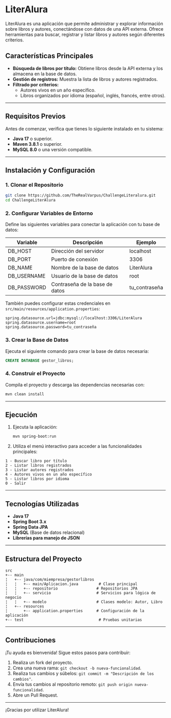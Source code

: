 # **LiterAlura**

LiterAlura es una aplicación que permite administrar y explorar información sobre libros y autores, conectándose con datos de una API externa. Ofrece herramientas para buscar, registrar y listar libros y autores según diferentes criterios.

## **Características Principales**

- **Búsqueda de libros por título:** Obtiene libros desde la API externa y los almacena en la base de datos.
- **Gestión de registros:** Muestra la lista de libros y autores registrados.
- **Filtrado por criterios:**
  - Autores vivos en un año específico.
  - Libros organizados por idioma (español, inglés, francés, entre otros).

---

## **Requisitos Previos**

Antes de comenzar, verifica que tienes lo siguiente instalado en tu sistema:

- **Java 17** o superior.
- **Maven 3.8.1** o superior.
- **MySQL 8.0** o una versión compatible.

---

## **Instalación y Configuración**

### **1. Clonar el Repositorio**

```bash
git clone https://github.com/TheRealVarpus/ChallengeLiteralura.git
cd ChallengeLiterAlura
```

### **2. Configurar Variables de Entorno**

Define las siguientes variables para conectar la aplicación con tu base de datos:

| Variable      | Descripción                  | Ejemplo        |
|---------------|------------------------------|----------------|
| DB_HOST       | Dirección del servidor       | localhost      |
| DB_PORT       | Puerto de conexión           | 3306           |
| DB_NAME       | Nombre de la base de datos   | LiterAlura  |
| DB_USERNAME   | Usuario de la base de datos  | root           |
| DB_PASSWORD   | Contraseña de la base de datos | tu_contraseña |

También puedes configurar estas credenciales en `src/main/resources/application.properties`:

```properties
spring.datasource.url=jdbc:mysql://localhost:3306/LiterAlura
spring.datasource.username=root
spring.datasource.password=tu_contraseña
```

### **3. Crear la Base de Datos**

Ejecuta el siguiente comando para crear la base de datos necesaria:

```sql
CREATE DATABASE gestor_libros;
```

### **4. Construir el Proyecto**

Compila el proyecto y descarga las dependencias necesarias con:

```bash
mvn clean install
```

---

## **Ejecución**

1. Ejecuta la aplicación:
   ```bash
   mvn spring-boot:run
   ```

2. Utiliza el menú interactivo para acceder a las funcionalidades principales:

```plaintext
1 - Buscar libro por título
2 - Listar libros registrados
3 - Listar autores registrados
4 - Autores vivos en un año específico
5 - Listar libros por idioma
0 - Salir
```

---

## **Tecnologías Utilizadas**

- **Java 17**
- **Spring Boot 3.x**
- **Spring Data JPA**
- **MySQL** (Base de datos relacional)
- **Librerías para manejo de JSON**

---

## **Estructura del Proyecto**

```plaintext
src
+-- main
¦   +-- java/com/miempresa/gestorlibros
¦   ¦   +-- main/Aplicacion.java         # Clase principal
¦   ¦   +-- repositorio                 # Repositorios JPA
¦   ¦   +-- servicio                    # Servicios para lógica de negocio
¦   ¦   +-- modelo                      # Clases modelo: Autor, Libro
¦   +-- resources
¦       +-- application.properties      # Configuración de la aplicación
+-- test                                 # Pruebas unitarias
```

---

## **Contribuciones**

¡Tu ayuda es bienvenida! Sigue estos pasos para contribuir:

1. Realiza un fork del proyecto.
2. Crea una nueva rama: `git checkout -b nueva-funcionalidad`.
3. Realiza tus cambios y súbelos: `git commit -m "Descripción de los cambios"`.
4. Envía tus cambios al repositorio remoto: `git push origin nueva-funcionalidad`.
5. Abre un Pull Request.

---

¡Gracias por utilizar LiterAlura! 

